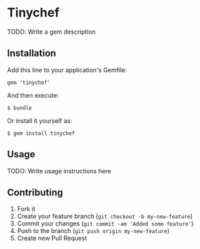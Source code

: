 # Tinychef

TODO: Write a gem description

## Installation

Add this line to your application's Gemfile:

    gem 'tinychef'

And then execute:

    $ bundle

Or install it yourself as:

    $ gem install tinychef

## Usage

TODO: Write usage instructions here

## Contributing

1. Fork it
2. Create your feature branch (`git checkout -b my-new-feature`)
3. Commit your changes (`git commit -am 'Added some feature'`)
4. Push to the branch (`git push origin my-new-feature`)
5. Create new Pull Request
